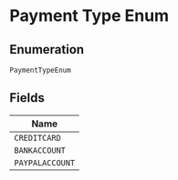 
# Payment Type Enum

## Enumeration

`PaymentTypeEnum`

## Fields

| Name |
|  --- |
| `CREDITCARD` |
| `BANKACCOUNT` |
| `PAYPALACCOUNT` |


